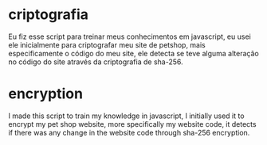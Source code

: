 # criptografia
Eu fiz esse script para treinar meus conhecimentos em javascript, eu usei ele inicialmente para criptografar meu site de petshop, mais especificamente o código do meu site, ele detecta se teve alguma alteração no código do site através da criptografia de sha-256.

# encryption
I made this script to train my knowledge in javascript, I initially used it to encrypt my pet shop website, more specifically my website code, it detects if there was any change in the website code through sha-256 encryption.
